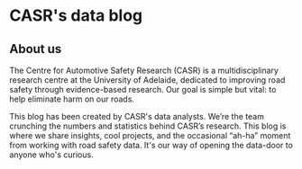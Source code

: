 # CASR's data blog

## About us
The Centre for Automotive Safety Research (CASR) is a multidisciplinary research centre at the University of Adelaide, dedicated to improving road safety through evidence-based research. Our goal is simple but vital: to help eliminate harm on our roads.

This blog has been created by CASR's data analysts. We’re the team crunching the numbers and statistics behind CASR’s research. This blog is where we share insights, cool projects, and the occasional “ah-ha” moment from working with road safety data. It's our way of opening the data-door to anyone who's curious.
